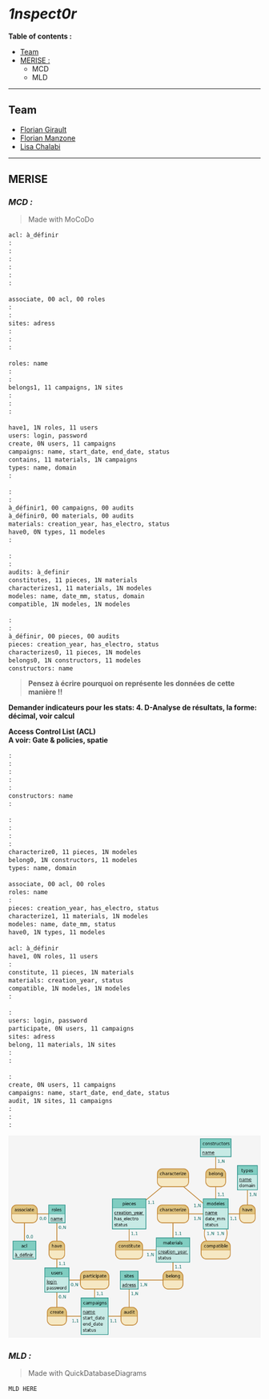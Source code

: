 # ***1nspect0r***

**Table of contents :**
- [Team](#team)
- [MERISE :](#merise)
    - MCD
    - MLD

---
## **Team**

- [Florian Girault](https://gitlab.com/FLO-G)
- [Florian Manzone](https://gitlab.com/manzoneflorianpro)
- [Lisa Chalabi](https://gitlab.com/lisamina)

---
## **MERISE**

### *MCD :*
> Made with MoCoDo
```
acl: à_définir
:
:
:
:
:
:

associate, 00 acl, 00 roles
:
:
sites: adress
:
:
:

roles: name
:
:
belongs1, 11 campaigns, 1N sites
:
:
:

have1, 1N roles, 11 users
users: login, password
create, 0N users, 11 campaigns
campaigns: name, start_date, end_date, status
contains, 11 materials, 1N campaigns
types: name, domain
:

:
:
à_définir1, 00 campaigns, 00 audits
à_définir0, 00 materials, 00 audits
materials: creation_year, has_electro, status
have0, 0N types, 11 modeles
:

:
:
audits: à_definir
constitutes, 11 pieces, 1N materials
characterizes1, 11 materials, 1N modeles
modeles: name, date_mm, status, domain
compatible, 1N modeles, 1N modeles

:
:
à_définir, 00 pieces, 00 audits
pieces: creation_year, has_electro, status
characterizes0, 11 pieces, 1N modeles
belongs0, 1N constructors, 11 modeles
constructors: name
```
> **Pensez à écrire pourquoi on représente les données de cette manière !!**  

**Demander indicateurs pour les stats: 4. D-Analyse de résultats, la forme: décimal, voir calcul** 
 
**Access Control List (ACL)**  
**A voir: Gate & policies, spatie**

```
:
:
:
:
:
constructors: name
:

:
:
:
:
characterize0, 11 pieces, 1N modeles
belong0, 1N constructors, 11 modeles
types: name, domain

associate, 00 acl, 00 roles
roles: name
:
pieces: creation_year, has_electro, status
characterize1, 11 materials, 1N modeles
modeles: name, date_mm, status
have0, 1N types, 11 modeles

acl: à_définir
have1, 0N roles, 11 users
:
constitute, 11 pieces, 1N materials
materials: creation_year, status
compatible, 1N modeles, 1N modeles
:

:
users: login, password
participate, 0N users, 11 campaigns
sites: adress
belong, 11 materials, 1N sites
:
:

:
create, 0N users, 11 campaigns
campaigns: name, start_date, end_date, status
audit, 1N sites, 11 campaigns
:
:
:
```

![MCD 1nspect0r](MERISE/1nspect0rMCD.png)


### *MLD :*
> Made with QuickDatabaseDiagrams

```
MLD HERE
```